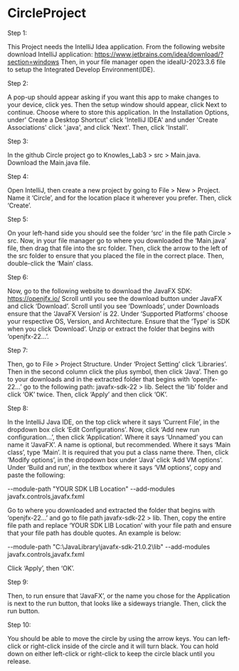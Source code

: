 # CircleProject

Step 1:

This Project needs the IntelliJ Idea application.
From the following website download IntelliJ application: https://www.jetbrains.com/idea/download/?section=windows
Then, in your file manager open the ideaIU-2023.3.6 file to setup the Integrated Develop Environment(IDE).


Step 2:

A pop-up should appear asking if you want this app to make changes to your device, click yes.
Then the setup window should appear, click Next to continue. Choose where to store this application.
In the Installation Options, under' Create a Desktop Shortcut' click 'IntelliJ IDEA' and under 'Create Associations' click '.java', 
and click 'Next'. Then, click 'Install'.


Step 3:

In the github Circle project go to Knowles_Lab3 > src > Main.java.
Download the Main.java file.


Step 4:

Open IntelliJ, then create a new project by going to File > New > Project.
Name it ‘Circle’, and  for the location place it wherever you prefer.
Then, click ‘Create’.


Step 5:

On your left-hand side you should see the folder ‘src’ in the file path Circle > src. 
Now, in your file manager go to where you downloaded the ‘Main.java’ file, then drag that file into the src folder. 
Then, click the arrow to the left of the src folder to ensure that you placed the file in the correct place. 
Then, double-click the ‘Main’ class.


Step 6:

Now, go to the following website to download the JavaFX SDK: https://openjfx.io/
Scroll until you see the download button under JavaFX and click ‘Download’.
Scroll until you see ‘Downloads’, under Downloads ensure that the ‘JavaFX Version’ is 22.
Under ‘Supported Platforms’ choose your respective OS, Version, and Architecture. 
Ensure that the ‘Type’ is SDK when you click ‘Download’.
Unzip or extract the folder that begins with ‘openjfx-22…’.


Step 7:

Then, go to File > Project Structure.
Under ‘Project Setting’ click ‘Libraries’. 
Then in the second column click the plus symbol, then click ‘Java’.
Then go to your downloads and in the extracted folder that begins with ‘openjfx-22…’ 
go to the following path: javafx-sdk-22 > lib. Select the ‘lib’ folder and click ‘OK’ twice. 
Then, click ‘Apply’ and then click ‘OK’.


Step 8:

In the IntelliJ Java IDE, on the top click where it says ‘Current File’, in the dropdown box click ‘Edit Configurations’.
Now, click ‘Add new run configuration…’, then click ‘Application’.
Where it says ‘Unnamed’ you can name it ‘JavaFX’. A name is optional, but recommended.
Where it says ‘Main class’, type ‘Main’.  It is required that you put a class name there.
Then, click ‘Modify options’, in the dropdown box under ‘Java’ click ‘Add VM options’.
Under ‘Build and run’, in the textbox where it says ‘VM options’, copy and paste the following:

--module-path
"YOUR SDK LIB Location"
--add-modules
javafx.controls,javafx.fxml

Go to where you downloaded and extracted the folder that begins with ‘openjfx-22…’ and go to file path javafx-sdk-22 > lib. 
Then, copy the entire file path and replace ‘YOUR SDK LIB Location’ with your file path and ensure that your file path has double quotes. 
An example is below:

--module-path
"C:\JavaLibrary\javafx-sdk-21.0.2\lib"
--add-modules
javafx.controls,javafx.fxml


Click ‘Apply’, then ‘OK’.


Step 9:

Then, to run ensure that ‘JavaFX’, or the name you chose for the Application is next to the run button, 
that looks like a sideways triangle. Then, click the run button.


Step 10:

You should be able to move the circle by using the arrow keys.
You can left-click or right-click inside of the circle and it will turn black. 
You can hold down on either left-click or right-click to keep the circle black until you release.

